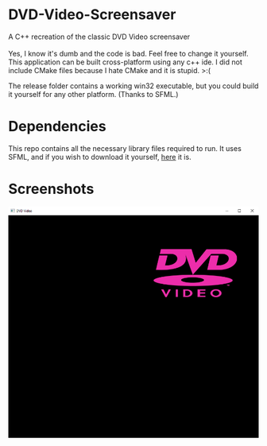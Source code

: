 # DVD-Video-Screensaver
A C++ recreation of the classic DVD Video screensaver
<br><br>
Yes, I know it's dumb and the code is bad. Feel free to change it yourself.<br>
This application can be built cross-platform using any c++ ide. I did not include CMake files because I hate CMake and it is stupid. >:(

The release folder contains a working win32 executable, but you could build it yourself for any other platform. (Thanks to SFML.)

# Dependencies
This repo contains all the necessary library files required to run. 
It uses SFML, and if you wish to download it yourself, <a href="https://www.sfml-dev.org/index.php">here</a> it is.

# Screenshots
![Screenshot](https://raw.githubusercontent.com/TruuMoo/DVD-Video-Screensaver/master/img/screenshot.png)
